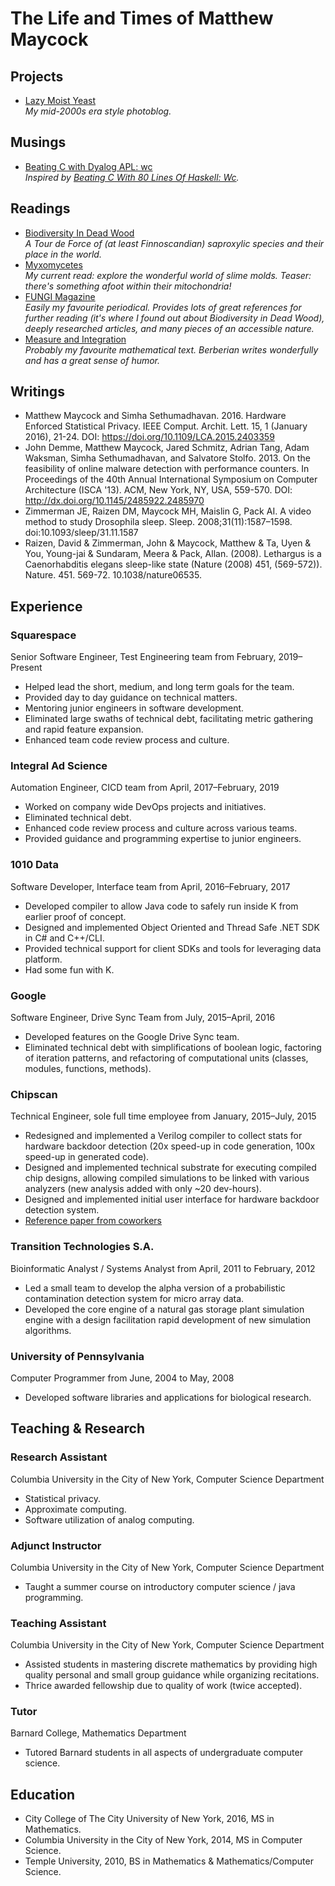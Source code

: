 # The Life and Times of Matthew Maycock

## Projects
- [Lazy Moist Yeast](https://www.LazyMoistYeast.com/)  
  _My mid-2000s era style photoblog._

## Musings
- [Beating C with Dyalog APL: wc](https://ummaycoc.github.io/wc.apl/)  
  _Inspired by [Beating C With 80 Lines Of Haskell: Wc](https://chrispenner.ca/posts/wc)._

## Readings
- [Biodiversity In Dead Wood](https://www.cambridge.org/core/books/biodiversity-in-dead-wood/32EA8DA79A503B95795384FFA5BC993D)  
  _A Tour de Force of (at least Finnoscandian) saproxylic species and their place in the world._
- [Myxomycetes](https://www.elsevier.com/books/myxomycetes/alvarado/978-0-12-805089-7)  
  _My current read: explore the wonderful world of slime molds. Teaser: there's something afoot within their mitochondria!_
- [FUNGI Magazine](http://fungimag.com)  
  _Easily my favourite periodical. Provides lots of great references for further reading (it's where I found out about Biodiversity in Dead Wood), deeply researched articles, and many pieces of an accessible nature._
- [Measure and Integration](https://www.maa.org/press/maa-reviews/measure-and-integration)  
  _Probably my favourite mathematical text. Berberian writes wonderfully and has a great sense of humor._

## Writings
- Matthew Maycock and Simha Sethumadhavan. 2016. Hardware Enforced Statistical Privacy. IEEE Comput. Archit. Lett. 15, 1 (January 2016), 21-24. DOI: https://doi.org/10.1109/LCA.2015.2403359
- John Demme, Matthew Maycock, Jared Schmitz, Adrian Tang, Adam Waksman, Simha Sethumadhavan, and Salvatore Stolfo. 2013. On the feasibility of online malware detection with performance counters. In Proceedings of the 40th Annual International Symposium on Computer Architecture (ISCA '13). ACM, New York, NY, USA, 559-570. DOI: http://dx.doi.org/10.1145/2485922.2485970
- Zimmerman JE, Raizen DM, Maycock MH, Maislin G, Pack AI. A video method to study Drosophila sleep. Sleep. 2008;31(11):1587–1598. doi:10.1093/sleep/31.11.1587
- Raizen, David & Zimmerman, John & Maycock, Matthew & Ta, Uyen & You, Young-jai & Sundaram, Meera & Pack, Allan. (2008). Lethargus is a Caenorhabditis elegans sleep-like state (Nature (2008) 451, (569-572)). Nature. 451. 569-72. 10.1038/nature06535.

## Experience
### Squarespace
Senior Software Engineer, Test Engineering team from February, 2019–Present
- Helped lead the short, medium, and long term goals for the team.
- Provided day to day guidance on technical matters.
- Mentoring junior engineers in software development.
- Eliminated large swaths of technical debt, facilitating metric gathering and rapid feature expansion.
- Enhanced team code review process and culture.

### Integral Ad Science
Automation Engineer, CICD team from April, 2017–February, 2019
- Worked on company wide DevOps projects and initiatives.
- Eliminated technical debt.
- Enhanced code review process and culture across various teams.
- Provided guidance and programming expertise to junior engineers.

### 1010 Data
Software Developer, Interface team from April, 2016–February, 2017
- Developed compiler to allow Java code to safely run inside K from earlier proof of concept.
- Designed and implemented Object Oriented and Thread Safe .NET SDK in C# and C++/CLI.
- Provided technical support for client SDKs and tools for leveraging data platform.
- Had some fun with K.

### Google
Software Engineer, Drive Sync Team from July, 2015–April, 2016
- Developed features on the Google Drive Sync team. 
- Eliminated technical debt with simplifications of boolean logic, factoring of iteration patterns, and refactoring of computational units (classes, modules, functions, methods).

### Chipscan
Technical Engineer, sole full time employee from January, 2015–July, 2015
- Redesigned and implemented a Verilog compiler to collect stats for hardware backdoor detection (20x speed-up in code generation, 100x speed-up in generated code).
- Designed and implemented technical substrate for executing compiled chip designs, allowing compiled simulations to be linked with various analyzers (new analysis added with only ~20 dev-hours).
- Designed and implemented initial user interface for hardware backdoor detection system.
- [Reference paper from coworkers](http://www.cs.columbia.edu/~simha/preprint_ccs13.pdf)

### Transition Technologies S.A.
Bioinformatic Analyst / Systems Analyst from April, 2011 to February, 2012
- Led a small team to develop the alpha version of a probabilistic contamination detection system for micro array data. 
- Developed the core engine of a natural gas storage plant simulation engine with a design facilitation rapid development of new simulation algorithms.

### University of Pennsylvania
Computer Programmer from June, 2004 to May, 2008
- Developed software libraries and applications for biological research.

## Teaching & Research
### Research Assistant
Columbia University in the City of New York, Computer Science Department  
- Statistical privacy.
- Approximate computing.
- Software utilization of analog computing.

### Adjunct Instructor
Columbia University in the City of New York, Computer Science Department  
- Taught a summer course on introductory computer science / java programming.

### Teaching Assistant
Columbia University in the City of New York, Computer Science Department  
- Assisted students in mastering discrete mathematics by providing high quality personal and small group guidance while organizing recitations.
- Thrice awarded fellowship due to quality of work (twice accepted).

### Tutor
Barnard College, Mathematics Department  
- Tutored Barnard students in all aspects of undergraduate computer science.

## Education
- City College of The City University of New York, 2016, MS in Mathematics.
- Columbia University in the City of New York, 2014, MS in Computer Science.
- Temple University, 2010, BS in Mathematics &amp; Mathematics/Computer Science.
